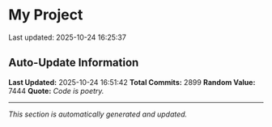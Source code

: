 # My Project


Last updated: 2025-10-24 16:25:37


























































































































































































































































































































































































































































































































































































































































































































































































































































































































































































































































































































































































































































































































































































































































































































































































































































































































































































































































































































































































































































































































































































































































































































































































































































































































































































































































































































































































































































































































































































































































































































































































































































































































































































































## Auto-Update Information

**Last Updated:** 2025-10-24 16:51:42
**Total Commits:** 2899
**Random Value:** 7444
**Quote:** _Code is poetry._

---
_This section is automatically generated and updated._